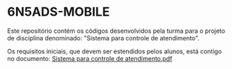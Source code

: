 # 6N5ADS-MOBILE

Este repositório contém os códigos desenvolvidos pela turma para o projeto de disciplina denominado:
"Sistema para controle de atendimento".

Os requisitos iniciais, que devem ser estendidos pelos alunos, está contigo no documento: [Sistema para controle de atendimento.pdf](https://github.com/uninassau-2023-1/6N5ADS-MOBILE/blob/main/Sistema%20para%20controle%20de%20atendimento.pdf)
